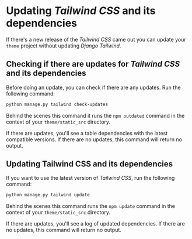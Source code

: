 # Updating *Tailwind CSS* and its dependencies

If there's a new release of the *Tailwind CSS* came out you can update your `theme` project
without updating *Django Tailwind*.

## Checking if there are updates for *Tailwind CSS* and its dependencies

Before doing an update, you can check if there are any updates. Run the following command:
```bash
python manage.py tailwind check-updates
```
Behind the scenes this command it runs the `npm outdated` command in the context of your `theme/static_src` directory.

If there are updates, you'll see a table dependencies with the latest compatible versions.
If there are no updates, this command will return no output.

## Updating Tailwind CSS and its dependencies

If you want to use the latest version of *Tailwind CSS*, run the following command:

```bash
python manage.py tailwind update
```
Behind the scenes this command runs the `npm update` command in the context of your `theme/static_src` directory.

If there are updates, you'll see a log of updated dependencies.
If there are no updates, this command will return no output.
